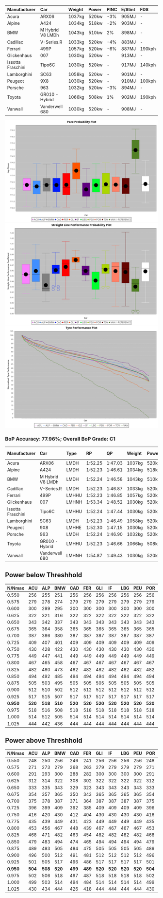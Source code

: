 |Manufacturer|Car|Weight|Power|PINC|E/Stint|FDS|
|:-|:-|:-|:-|:-|:-|:-|
|Acura|ARX06|1037kg|520kw|-3%|905MJ|-|
|Alpine|A424|1034kg|518kw|-2%|903MJ|-|
|BMW|M Hybrid V8 LMDh|1043kg|510kw|2%|898MJ|-|
|Cadillac|V-Series.R|1033kg|520kw|-4%|883MJ|-|
|Ferrari|499P|1057kg|520kw|-6%|887MJ|190kph|
|Glickenhaus|007|1030kg|520kw|-|913MJ|-|
|Issotta Fraschini|Tipo6C|1030kg|520kw|-|917MJ|140kph|
|Lamborghini|SC63|1058kg|520kw|-|901MJ|-|
|Peugeot|9X8|1030kg|520kw|-|910MJ|100kph|
|Porsche|963|1032kg|520kw|-3%|894MJ|-|
|Toyota|GR010 - Hybrid|1066kg|508kw|1%|902MJ|190kph|
|Vanwall|Vanderwell 680|1030kg|520kw|-|908MJ|-|

![PACECHART](./IMG/AUTO.png)
![STRAIGHTLINEPERFORMANCECHART](./IMG/AUTO_sp.png)
![TYREPERFORMANCECHART](./IMG/AUTO_tw.png)

### BoP Accuracy: 77.96%; Overall BoP Grade: C1
|Manufacturer|Car|Type|RP|QP|Weight|Power¹|Threshhold|PINC|Power²|E/Stint|AVG Vmax|FDS|RDLC|L/Stint|BOP-Grade|ModelAccuracy|ModelPoints|Match%|
|:-|:-|:-|:-|:-|:-|:-|:-|:-|:-|:-|:-|:-|:-|:-|:-|:-|:-|:-|
|Acura|ARX06|LMDH|1:52.25|1:47.03|1037kg|520kw|210.0kph|-3%|504kw|905MJ|280.03kph|-|1.03|35|-C2|100.00%|995|72.62%|
|Alpine|A424|LMDH|1:52.23|1:46.61|1034kg|518kw|210.0kph|-2%|508kw|903MJ|281.26kph|-|1.02|35|~A1|81.46%|523|95.48%|
|BMW|M Hybrid V8 LMDh|LMDH|1:52.24|1:46.58|1043kg|510kw|210.0kph|2%|520kw|898MJ|277.52kph|-|1.03|34|-B1|98.60%|1690|86.05%|
|Cadillac|V-Series.R|LMDH|1:52.23|1:46.87|1033kg|520kw|210.0kph|-4%|499kw|883MJ|280.35kph|-|1.03|35|-B1|98.38%|1765|87.02%|
|Ferrari|499P|LMHHU|1:52.23|1:46.85|1057kg|520kw|210.0kph|-6%|489kw|887MJ|280.63kph|190kph|1.03|35|-B1|92.24%|2247|89.95%|
|Glickenhaus|007|LMHNH|1:53.34|1:48.52|1030kg|520kw|210.0kph|-|520kw|913MJ|284.99kph|-|0.95|34|+E2|96.18%|554|50.23%|
|Issotta Fraschini|Tipo6C|LMHHU|1:52.24|1:47.44|1030kg|520kw|210.0kph|-|520kw|917MJ|282.02kph|140kph|1.08|34|+A2|66.67%|96|92.67%|
|Lamborghini|SC63|LMDH|1:52.23|1:46.49|1058kg|520kw|210.0kph|-|520kw|901MJ|278.45kph|-|1.03|34|-B1|96.77%|419|87.50%|
|Peugeot|9X8|LMHHE|1:52.30|1:47.15|1030kg|520kw|210.0kph|-|520kw|910MJ|281.87kph|100kph|1.03|34|~A1|87.65%|1795|95.78%|
|Porsche|963|LMDH|1:52.24|1:46.90|1032kg|520kw|210.0kph|-3%|504kw|894MJ|281.10kph|-|1.03|35|-B1|96.81%|5438|87.82%|
|Toyota|GR010 - Hybrid|LMHHU|1:52.23|1:46.66|1066kg|508kw|210.0kph|1%|513kw|902MJ|279.96kph|190kph|1.03|35|-A2|86.04%|1751|92.72%|
|Vanwall|Vanderwell 680|LMHNH|1:54.87|1:49.43|1030kg|520kw|210.0kph|-|520kw|908MJ|276.90kph|-|1.01|34|+Ω2|91.42%|501|-2.24%|

## Power below Threshhold
|N/Nmax|ACU|ALP|BMW|CAD|FER|GLI|IF|LBG|PEU|POR|TOY|VAN|
|:-|:-|:-|:-|:-|:-|:-|:-|:-|:-|:-|:-|:-|
|0.550|256|255|251|256|256|256|256|256|256|256|250|256|
|0.575|279|278|274|279|279|279|279|279|279|279|273|279|
|0.600|300|299|295|300|300|300|300|300|300|300|293|300|
|0.625|322|321|316|322|322|322|322|322|322|322|314|322|
|0.650|343|342|337|343|343|343|343|343|343|343|335|343|
|0.675|365|364|358|365|365|365|365|365|365|365|357|365|
|0.700|387|386|380|387|387|387|387|387|387|387|378|387|
|0.725|409|407|401|409|409|409|409|409|409|409|399|409|
|0.750|430|428|422|430|430|430|430|430|430|430|420|430|
|0.775|449|447|441|449|449|449|449|449|449|449|439|449|
|0.800|467|465|458|467|467|467|467|467|467|467|456|467|
|0.825|482|480|473|482|482|482|482|482|482|482|471|482|
|0.850|494|492|485|494|494|494|494|494|494|494|483|494|
|0.875|505|503|495|505|505|505|505|505|505|505|493|505|
|0.900|512|510|502|512|512|512|512|512|512|512|500|512|
|0.925|517|515|507|517|517|517|517|517|517|517|505|517|
|**0.950**|**520**|**518**|**510**|**520**|**520**|**520**|**520**|**520**|**520**|**520**|**508**|**520**|
|0.975|518|516|508|518|518|518|518|518|518|518|506|518|
|1.000|514|512|505|514|514|514|514|514|514|514|503|514|
|1.025|444|442|436|444|444|444|444|444|444|444|434|444|

## Power above Threshhold
|N/Nmax|ACU|ALP|BMW|CAD|FER|GLI|IF|LBG|PEU|POR|TOY|VAN|
|:-|:-|:-|:-|:-|:-|:-|:-|:-|:-|:-|:-|:-|
|0.550|248|250|256|246|241|256|256|256|256|248|253|256|
|0.575|271|273|279|268|263|279|279|279|279|271|276|279|
|0.600|291|293|300|288|282|300|300|300|300|291|296|300|
|0.625|312|314|322|308|302|322|322|322|322|312|317|322|
|0.650|333|335|343|329|323|343|343|343|343|333|338|343|
|0.675|354|357|365|350|343|365|365|365|365|354|360|365|
|0.700|375|378|387|371|364|387|387|387|387|375|382|387|
|0.725|396|399|409|392|385|409|409|409|409|396|403|409|
|0.750|416|420|430|412|404|430|430|430|430|416|424|430|
|0.775|435|439|449|431|423|449|449|449|449|435|443|449|
|0.800|453|456|467|448|439|467|467|467|467|453|461|467|
|0.825|468|471|482|463|454|482|482|482|482|468|476|482|
|0.850|479|483|494|474|465|494|494|494|494|479|487|494|
|0.875|489|493|505|484|475|505|505|505|505|489|498|505|
|0.900|496|500|512|491|481|512|512|512|512|496|505|512|
|0.925|501|505|517|496|486|517|517|517|517|501|510|517|
|**0.950**|**504**|**508**|**520**|**499**|**489**|**520**|**520**|**520**|**520**|**504**|**513**|**520**|
|0.975|502|506|518|497|487|518|518|518|518|502|511|518|
|1.000|499|503|514|494|484|514|514|514|514|499|507|514|
|1.025|430|434|444|426|418|444|444|444|444|430|438|444|
